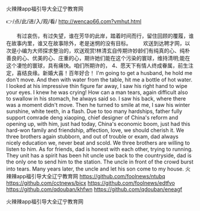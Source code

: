 
火辣辣app福引导大全辽宁教育网




👉/点/此/进/入/观/看/ http://wencao66.com?vmhut.html




　　有过哀伤，有过失望，谁在芳华的此岸，踏着时间而行，留住回顾的覆履，谁在故事内里，谁又在故事除外，老是迷惘的没有目标。
　　欢送到达聘才网，以次是小编为大师探求整治的，欢送观赏!林清玄自传期许妙龄们有纯真的心、纯朴善良的心、优美的心、庄重的心，期许她们能在这个污染的寰球，维持清明;能在这个凄怆的寰球，具有痛快。咱们所期许的，
	4、愿天下有情人终成眷属，前生注定，喜结良缘。新婚大喜！百年好合！
I'm going to get a husband, he hold me don't move.
And then with water from the table, hit me a bottle of hot water.
I looked at his impressive thin figure far away, I saw his right hand to wipe your eyes.
I knew he was crying!
How can a man tears, again difficult also to swallow in his stomach, he always said so.
I saw his back, where there was a moment didn't move.
Then he turned to smile at me, I saw his winter sunshine, white teeth, in a flash.
Due to too many hardships, father fully support comrade deng xiaoping, chief designer of China's reform and opening up, with him, just had today, China's economic boom, just had this hard-won family and friendship, affection, love, we should cherish it.
We three brothers again stubborn, and out of trouble or exam, dad always nicely education we, never beat and scold.
We three brothers are willing to listen to him.
As for friends, dad is honest with each other, trying to running.
They unit has a spirit has been hit uncle use back to the countryside, dad is the only one to send him to the station.
The uncle in front of the crowd burst into tears.
Many years later, the uncle and let his son come to my house.
火辣辣app福引导大全辽宁教育网 https://github.com/foolnews/ntubq
https://github.com/cctnews/bicx
https://github.com/foolnews/edtfvo
https://github.com/qdouban/khfwn
https://github.com/qdouban/eneagf





火辣辣app福引导大全辽宁教育网
